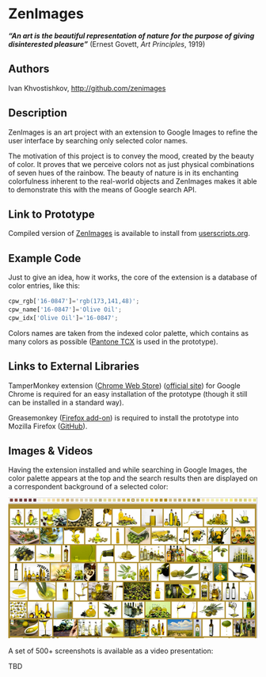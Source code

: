 # ZenImages 

***“An art is the beautiful representation of nature for the purpose of giving disinterested pleasure”*** (Ernest Govett, _Art Principles_, 1919)

## Authors
Ivan Khvostishkov, http://github.com/zenimages

## Description
ZenImages is an art project with an extension to Google Images to refine the user interface by searching only selected color names.

The motivation of this project is to convey the mood, created by the beauty of color. It proves that we perceive colors not as just physical combinations of seven hues of the rainbow. The beauty of nature is in its enchanting colorfulness inherent to the real-world objects and ZenImages makes it able to demonstrate this with the means of Google search API. 

## Link to Prototype

Compiled version of [ZenImages](http://userscripts.org/scripts/show/405936) is available to install from [userscripts.org](http://userscripts.org/).

## Example Code
Just to give an idea, how it works, the core of the extension is a database of color entries, like this:
```javascript
cpw_rgb['16-0847']='rgb(173,141,48)';
cpw_name['16-0847']='Olive Oil';
cpw_idx['Olive Oil']='16-0847';
```
Colors names are taken from the indexed color palette, which contains as many colors as possible ([Pantone TCX](http://pantone.com/) is used in the prototype). 

## Links to External Libraries
TamperMonkey extension ([Chrome Web Store](https://chrome.google.com/webstore/detail/tampermonkey/dhdgffkkebhmkfjojejmpbldmpobfkfo)) ([official site](http://tampermonkey.net/)) for Google Chrome is required for an easy installation of the prototype (though it still can be installed in a standard way).

Greasemonkey ([Firefox add-on](https://addons.mozilla.org/en-US/firefox/addon/greasemonkey/)) is required to install the prototype into Mozilla Firefox ([GitHub](https://github.com/greasemonkey/greasemonkey/)).

## Images & Videos
Having the extension installed and while searching in Google Images, the color palette appears at the top and the search results then are displayed on a correspondent background of a selected color:

![Olive Oil Screenshot](project_images/olive_oil_screenshot.png?raw=true)

A set of 500+ screenshots is available as a video presentation: 

TBD
